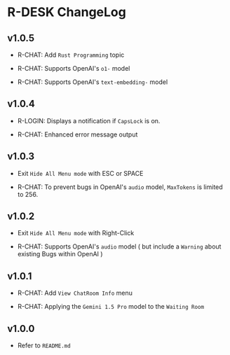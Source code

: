 # R-DESK ChangeLog


## v1.0.5

* R-CHAT: Add `Rust Programming` topic

* R-CHAT: Supports OpenAI's `o1-` model

* R-CHAT: Supports OpenAI's `text-embedding-` model


## v1.0.4

* R-LOGIN: Displays a notification if `CapsLock` is on.

* R-CHAT: Enhanced error message output


## v1.0.3

* Exit `Hide All Menu mode` with ESC or SPACE

* R-CHAT: To prevent bugs in OpenAI's `audio` model, `MaxTokens` is limited to 256.


## v1.0.2

* Exit `Hide All Menu mode` with Right-Click

* R-CHAT: Supports OpenAI's `audio` model ( but include a `Warning` about existing Bugs within OpenAI )


## v1.0.1

* R-CHAT: Add `View ChatRoom Info` menu

* R-CHAT: Applying the `Gemini 1.5 Pro` model to the `Waiting Room`


## v1.0.0

* Refer to `README.md`
